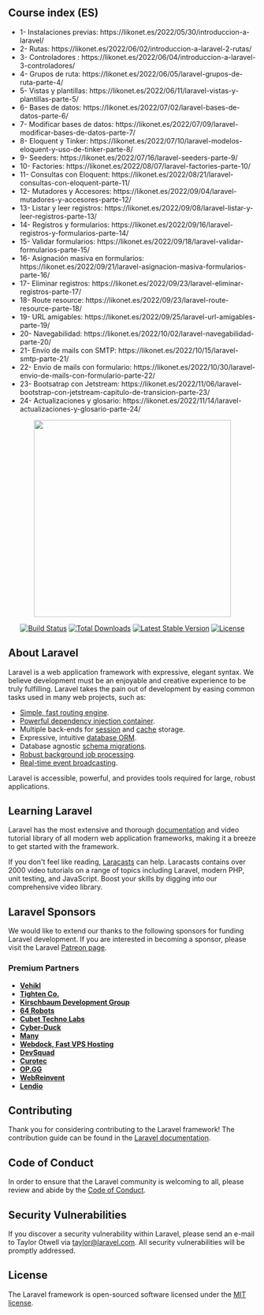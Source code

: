 ## Course index (ES)

<ul>
<li>1- Instalaciones previas: https://likonet.es/2022/05/30/introduccion-a-laravel/</li>
<li>2- Rutas: https://likonet.es/2022/06/02/introduccion-a-laravel-2-rutas/</li>
<li>3- Controladores : https://likonet.es/2022/06/04/introduccion-a-laravel-3-controladores/</li>
<li>4- Grupos de ruta: https://likonet.es/2022/06/05/laravel-grupos-de-ruta-parte-4/</li>
<li>5- Vistas y plantillas: https://likonet.es/2022/06/11/laravel-vistas-y-plantillas-parte-5/</li>
<li>6- Bases de datos: https://likonet.es/2022/07/02/laravel-bases-de-datos-parte-6/</li>
<li>7- Modificar bases de datos: https://likonet.es/2022/07/09/laravel-modificar-bases-de-datos-parte-7/</li>
<li>8- Eloquent y Tinker: https://likonet.es/2022/07/10/laravel-modelos-eloquent-y-uso-de-tinker-parte-8/</li>
<li>9- Seeders: https://likonet.es/2022/07/16/laravel-seeders-parte-9/</li>
<li>10- Factories: https://likonet.es/2022/08/07/laravel-factories-parte-10/</li>
<li>11- Consultas con Eloquent: https://likonet.es/2022/08/21/laravel-consultas-con-eloquent-parte-11/</li>
<li>12- Mutadores y Accesores: https://likonet.es/2022/09/04/laravel-mutadores-y-accesores-parte-12/</li>
<li>13- Listar y leer registros: https://likonet.es/2022/09/08/laravel-listar-y-leer-registros-parte-13/</li>
<li>14- Registros y formularios: https://likonet.es/2022/09/16/laravel-registros-y-formularios-parte-14/</li>
<li>15- Validar formularios: https://likonet.es/2022/09/18/laravel-validar-formularios-parte-15/</li>
<li>16- Asignación masiva en formularios: https://likonet.es/2022/09/21/laravel-asignacion-masiva-formularios-parte-16/</li>
<li>17- Eliminar registros: https://likonet.es/2022/09/23/laravel-eliminar-registros-parte-17/</li>
<li>18- Route resource: https://likonet.es/2022/09/23/laravel-route-resource-parte-18/</li>
<li>19- URL amigables: https://likonet.es/2022/09/25/laravel-url-amigables-parte-19/</li>
<li>20- Navegabilidad: https://likonet.es/2022/10/02/laravel-navegabilidad-parte-20/</li>
<li>21- Envío de mails con SMTP: https://likonet.es/2022/10/15/laravel-smtp-parte-21/</li>
<li>22- Envío de mails con formulario: https://likonet.es/2022/10/30/laravel-envio-de-mails-con-formulario-parte-22/</li>
<li>23- Bootsatrap con Jetstream: https://likonet.es/2022/11/06/laravel-bootstrap-con-jetstream-capitulo-de-transicion-parte-23/</li>
<li>24- Actualizaciones y glosario: https://likonet.es/2022/11/14/laravel-actualizaciones-y-glosario-parte-24/</li>
</ul>
<p align="center"><a href="https://laravel.com" target="_blank"><img src="https://raw.githubusercontent.com/laravel/art/master/logo-lockup/5%20SVG/2%20CMYK/1%20Full%20Color/laravel-logolockup-cmyk-red.svg" width="400"></a></p>

<p align="center">
<a href="https://travis-ci.org/laravel/framework"><img src="https://travis-ci.org/laravel/framework.svg" alt="Build Status"></a>
<a href="https://packagist.org/packages/laravel/framework"><img src="https://img.shields.io/packagist/dt/laravel/framework" alt="Total Downloads"></a>
<a href="https://packagist.org/packages/laravel/framework"><img src="https://img.shields.io/packagist/v/laravel/framework" alt="Latest Stable Version"></a>
<a href="https://packagist.org/packages/laravel/framework"><img src="https://img.shields.io/packagist/l/laravel/framework" alt="License"></a>
</p>

## About Laravel

Laravel is a web application framework with expressive, elegant syntax. We believe development must be an enjoyable and creative experience to be truly fulfilling. Laravel takes the pain out of development by easing common tasks used in many web projects, such as:

- [Simple, fast routing engine](https://laravel.com/docs/routing).
- [Powerful dependency injection container](https://laravel.com/docs/container).
- Multiple back-ends for [session](https://laravel.com/docs/session) and [cache](https://laravel.com/docs/cache) storage.
- Expressive, intuitive [database ORM](https://laravel.com/docs/eloquent).
- Database agnostic [schema migrations](https://laravel.com/docs/migrations).
- [Robust background job processing](https://laravel.com/docs/queues).
- [Real-time event broadcasting](https://laravel.com/docs/broadcasting).

Laravel is accessible, powerful, and provides tools required for large, robust applications.

## Learning Laravel

Laravel has the most extensive and thorough [documentation](https://laravel.com/docs) and video tutorial library of all modern web application frameworks, making it a breeze to get started with the framework.

If you don't feel like reading, [Laracasts](https://laracasts.com) can help. Laracasts contains over 2000 video tutorials on a range of topics including Laravel, modern PHP, unit testing, and JavaScript. Boost your skills by digging into our comprehensive video library.

## Laravel Sponsors

We would like to extend our thanks to the following sponsors for funding Laravel development. If you are interested in becoming a sponsor, please visit the Laravel [Patreon page](https://patreon.com/taylorotwell).

### Premium Partners

- **[Vehikl](https://vehikl.com/)**
- **[Tighten Co.](https://tighten.co)**
- **[Kirschbaum Development Group](https://kirschbaumdevelopment.com)**
- **[64 Robots](https://64robots.com)**
- **[Cubet Techno Labs](https://cubettech.com)**
- **[Cyber-Duck](https://cyber-duck.co.uk)**
- **[Many](https://www.many.co.uk)**
- **[Webdock, Fast VPS Hosting](https://www.webdock.io/en)**
- **[DevSquad](https://devsquad.com)**
- **[Curotec](https://www.curotec.com/services/technologies/laravel/)**
- **[OP.GG](https://op.gg)**
- **[WebReinvent](https://webreinvent.com/?utm_source=laravel&utm_medium=github&utm_campaign=patreon-sponsors)**
- **[Lendio](https://lendio.com)**

## Contributing

Thank you for considering contributing to the Laravel framework! The contribution guide can be found in the [Laravel documentation](https://laravel.com/docs/contributions).

## Code of Conduct

In order to ensure that the Laravel community is welcoming to all, please review and abide by the [Code of Conduct](https://laravel.com/docs/contributions#code-of-conduct).

## Security Vulnerabilities

If you discover a security vulnerability within Laravel, please send an e-mail to Taylor Otwell via [taylor@laravel.com](mailto:taylor@laravel.com). All security vulnerabilities will be promptly addressed.

## License

The Laravel framework is open-sourced software licensed under the [MIT license](https://opensource.org/licenses/MIT).
